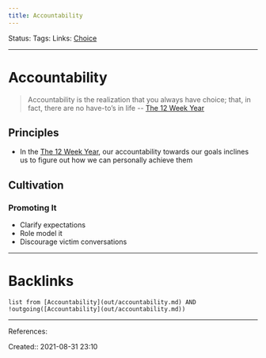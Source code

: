 ```yaml
---
title: Accountability
---
```

Status: 
Tags: 
Links: [Choice](None)
___
# Accountability
> Accountability is the realization that you always have choice; that, in fact, there are no have-to’s in life
> -- [The 12 Week Year](out/kindle-highlights/the-12-week-year.md)
## Principles
- In the [The 12 Week Year](out/kindle-highlights/the-12-week-year.md), our accountability towards our goals inclines us to figure out how we can personally achieve them
## Cultivation
### Promoting It
- Clarify expectations
- Role model it
- Discourage victim conversations
___
# Backlinks
```dataview
list from [Accountability](out/accountability.md) AND !outgoing([Accountability](out/accountability.md))
```
___
References:

Created:: 2021-08-31 23:10
